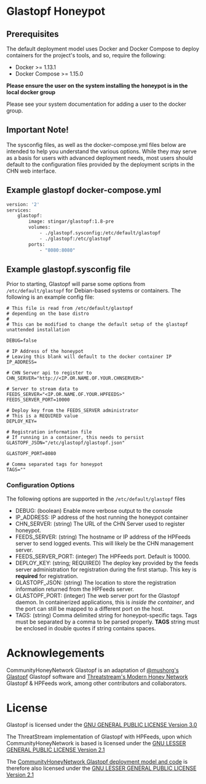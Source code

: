 Glastopf Honeypot
=================

## Prerequisites

The default deployment model uses Docker and Docker Compose to deploy containers for the project's tools, and so, require the following:

* Docker >= 1.13.1
* Docker Compose >= 1.15.0

**Please ensure the user on the system installing the honeypot is in the local
 docker group**
 
 Please see your system documentation for adding a user to the docker group.
## Important Note!
The sysconfig files, as well as the docker-compose.yml files below are intended 
to help you understand the various options. While they may serve as a basis 
for users with advanced deployment needs, most users should default to the 
configuration files provided by the deployment scripts in the CHN web interface.

## Example glastopf docker-compose.yml
```dockerfile
version: '2'
services:
    glastopf:
        image: stingar/glastopf:1.8-pre
        volumes:
            - ./glastopf.sysconfig:/etc/default/glastopf
            - ./glastopf:/etc/glastopf
        ports:
            - "8080:8080"
```
## Example glastopf.sysconfig file

Prior to starting, Glastopf will parse some options from `/etc/default/glastopf` for Debian-based systems or containers. The following is an example config file:

```
# This file is read from /etc/default/glastopf
# depending on the base distro
#
# This can be modified to change the default setup of the glastopf unattended installation

DEBUG=false

# IP Address of the honeypot
# Leaving this blank will default to the docker container IP
IP_ADDRESS=

# CHN Server api to register to
CHN_SERVER="http://<IP.OR.NAME.OF.YOUR.CHNSERVER>"

# Server to stream data to
FEEDS_SERVER="<IP.OR.NAME.OF.YOUR.HPFEEDS>"
FEEDS_SERVER_PORT=10000

# Deploy key from the FEEDS_SERVER administrator
# This is a REQUIRED value
DEPLOY_KEY=

# Registration information file
# If running in a container, this needs to persist
GLASTOPF_JSON="/etc/glastopf/glastopf.json"

GLASTOPF_PORT=8080

# Comma separated tags for honeypot
TAGS=""
```

### Configuration Options

The following options are supported in the `/etc/default/glastopf` files

* DEBUG: (boolean) Enable more verbose output to the console
* IP_ADDRESS: IP address of the host running the honeypot container
* CHN_SERVER: (string) The URL of the CHN Server used to register honeypot.
* FEEDS_SERVER: (string) The hostname or IP address of the HPFeeds server to send logged events.  This will likely be the CHN management server.
* FEEDS_SERVER_PORT: (integer) The HPFeeds port.  Default is 10000.
* DEPLOY_KEY: (string; REQUIRED) The deploy key provided by the feeds server administration for registration during the first startup.  This key is **required** for registration.
* GLASTOPF_JSON: (string) The location to store the registration information returned from the HPFeeds server.
* GLASTOPF_PORT: (integer) The web server port for the Glastopf daemon. In containerized applications, this is _inside the container_, and the port can still be mapped to a different port on the host.
* TAGS: (string) Comma delimited string for honeypot-specific tags. Tags must be separated by a comma to be parsed properly. **TAGS** string must be enclosed in double quotes if string contains spaces.


# Acknowlegements

CommunityHoneyNetwork Glastopf is an adaptation of [@mushorg's Glastopf](https://github.com/mushorg/glastopf/) Glastopf software and [Threatstream's Modern Honey Network](https://threatstream.github.io/mhn/) Glastopf & HPFeeds work, among other contributors and collaborators.

# License

Glastopf is licensed under the [GNU GENERAL PUBLIC LICENSE Version 3.0](https://github.com/mushorg/glastopf/blob/master/GPL)

The ThreatStream implementation of Glastopf with HPFeeds, upon which CommunityHoneyNetwork is based is licensed under the [GNU LESSER GENERAL PUBLIC LICENSE Version 2.1](https://raw.githubusercontent.com/threatstream/mhn/master/LICENSE)

The [CommunityHoneyNetwork Glastopf deployment model and code](https://github.com/CommunityHoneyNetwork/glastopf) is therefore also licensed under the [GNU LESSER GENERAL PUBLIC LICENSE Version 2.1](https://raw.githubusercontent.com/CommunityHoneyNetwork/glastopf/master/LICENSE)

